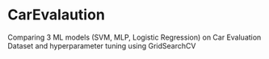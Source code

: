 # CarEvalaution
Comparing 3 ML models (SVM, MLP, Logistic Regression) on Car Evaluation Dataset and hyperparameter tuning using GridSearchCV
